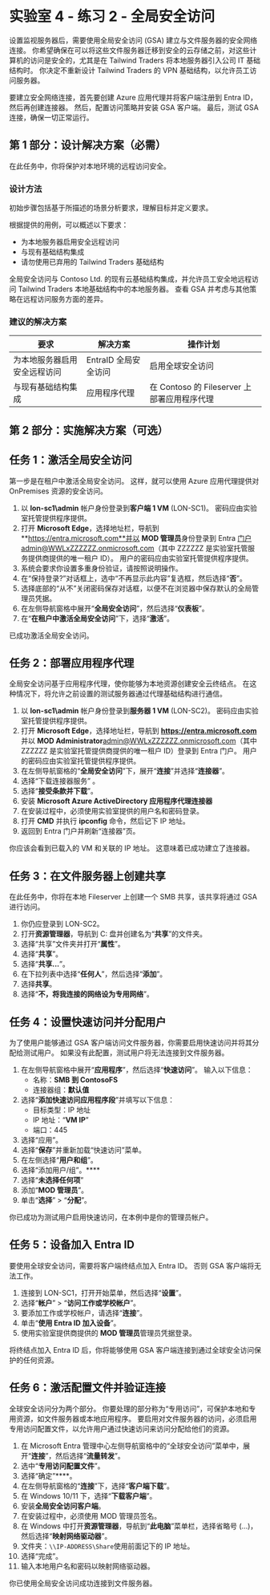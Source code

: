 # 实验室 4 - 练习 2 - 全局安全访问

设置监视服务器后，需要使用全局安全访问 (GSA) 建立与文件服务器的安全网络连接。 你希望确保在可以将这些文件服务器迁移到安全的云存储之前，对这些计算机的访问是安全的，尤其是在 Tailwind Traders 将本地服务器引入公司 IT 基础结构时。 你决定不重新设计 Tailwind Traders 的 VPN 基础结构，以允许员工访问服务器。 

要建立安全网络连接，首先要创建 Azure 应用代理并将客户端注册到 Entra ID，然后再创建连接器。 然后，配置访问策略并安装 GSA 客户端。 最后，测试 GSA 连接，确保一切正常运行。

## 第 1 部分：设计解决方案（必需）

在此任务中，你将保护对本地环境的远程访问安全。

### 设计方法

初始步骤包括基于所描述的场景分析要求，理解目标并定义要求。

根据提供的用例，可以概述以下要求：

- 为本地服务器启用安全远程访问
- 与现有基础结构集成
- 请勿使用已弃用的 Tailwind Traders 基础结构

全局安全访问与 Contoso Ltd. 的现有云基础结构集成，并允许员工安全地远程访问 Tailwind Traders 本地基础结构中的本地服务器。 查看 GSA 并考虑与其他策略在远程访问服务方面的差异。

### 建议的解决方案
<!--BITE AUSFÜLLEN-->
|要求|解决方案|操作计划|
|----|----|----|
|为本地服务器启用安全远程访问| EntraID 全局安全访问 | 启用全球安全访问  |
|与现有基础结构集成 | 应用程序代理 | 在 Contoso 的 Fileserver 上部署应用程序代理 |

## 第 2 部分：实施解决方案（可选）

## 任务 1：激活全局安全访问

第一步是在租户中激活全局安全访问。 这样，就可以使用 Azure 应用代理提供对 OnPremises 资源的安全访问。

1. 以 **lon-sc1\admin** 帐户身份登录到**客户端 1 VM** (LON-SC1)。 密码应由实验室托管提供程序提供。
2. 打开 **Microsoft Edge**，选择地址栏，导航到**https://entra.microsoft.com**并以 **MOD 管理员**身份登录到 Entra 门户admin@WWLxZZZZZZ.onmicrosoft.com（其中 ZZZZZZ 是实验室托管服务提供商提供的唯一租户 ID）。 用户的密码应由实验室托管提供程序提供。
3. 系统会要求你设置多重身份验证，请按照说明操作。
4. 在“保持登录?”对话框上，选中“不再显示此内容”复选框，然后选择“**否**”。
5. 选择底部的“从不”关闭密码保存对话框，以便不在浏览器中保存默认的全局管理员凭据。
6. 在左侧导航窗格中展开“**全局安全访问**”，然后选择“**仪表板**”。
7. 在“**在租户中激活全局安全访问**”下，选择“**激活**”。

已成功激活全局安全访问。

## 任务 2：部署应用程序代理

全局安全访问基于应用程序代理，使你能够为本地资源创建安全云终结点。 在这种情况下，将允许之前设置的测试服务器通过代理基础结构进行通信。

1. 以 **lon-sc1\admin** 帐户身份登录到**服务器 1 VM** (LON-SC2)。 密码应由实验室托管提供程序提供。
2. 打开 **Microsoft Edge**，选择地址栏，导航到 **https://entra.microsoft.com** 并以 **MOD Administrator**admin@WWLxZZZZZZ.onmicrosoft.com（其中 ZZZZZZ 是实验室托管提供商提供的唯一租户 ID）登录到 Entra 门户。 用户的密码应由实验室托管提供程序提供。
3. 在左侧导航窗格的“**全局安全访问**”下，展开“**连接**”并选择“**连接器**”。
4. 选择“下载连接器服务”  。
5.  选择“**接受条款并下载**”。
6.  安装 **Microsoft Azure ActiveDirectory 应用程序代理连接器**
7.  在安装过程中，必须使用实验室提供的用户名和密码登录。
8.  打开 **CMD** 并执行 **ipconfig** 命令，然后记下 IP 地址。
9.  返回到 Entra 门户并刷新“连接器”页。

你应该会看到已载入的 VM 和关联的 IP 地址。 这意味着已成功建立了连接器。

## 任务 3：在文件服务器上创建共享

在此任务中，你将在本地 Fileserver 上创建一个 SMB 共享，该共享将通过 GSA 进行访问。

1. 你仍应登录到 LON-SC2。
2. 打开**资源管理器**，导航到 C: 盘并创建名为“**共享**”的文件夹。
3. 选择“共享”文件夹并打开“**属性**”。
4. 选择“**共享**”。
5. 选择“**共享...**”。
6. 在下拉列表中选择“**任何人**”，然后选择“**添加**”。
7. 选择**共享**。
8. 选择“**不，将我连接的网络设为专用网络**”。

## 任务 4：设置快速访问并分配用户

为了使用户能够通过 GSA 客户端访问文件服务器，你需要启用快速访问并将其分配给测试用户。 如果没有此配置，测试用户将无法连接到文件服务器。

1. 在左侧导航窗格中展开“**应用程序**”，然后选择“**快速访问**”。 输入以下信息：
    - 名称：**SMB 到 ContosoFS**
    - 连接器组：**默认值**
1. 选择“**添加快速访问应用程序段**”并填写以下信息：
    - 目标类型：IP 地址
    - IP 地址：“**VM IP**”
    - 端口：445
1. 选择“应用”。
1. 选择“**保存**”并重新加载“快速访问”菜单。
1. 在左侧选择“**用户和组**”。
1. 选择“添加用户/组”。****
1. 选择“**未选择任何项**”
1. 添加“**MOD 管理员**”。
1. 单击“**选择**” > “**分配**”。

你已成功为测试用户启用快速访问，在本例中是你的管理员帐户。

## 任务 5：设备加入 Entra ID

要使用全球安全访问，需要将客户端终结点加入 Entra ID。 否则 GSA 客户端将无法工作。

1. 连接到 LON-SC1，打开开始菜单，然后选择“**设置**”。
2. 选择“**帐户**” > “**访问工作或学校帐户**”。
3. 要添加工作或学校帐户，请选择“**连接**”。
4. 单击“**使用 Entra ID 加入设备**”。
5. 使用实验室提供商提供的 **MOD 管理员**管理员凭据登录。

将终结点加入 Entra ID 后，你将能够使用 GSA 客户端连接到通过全球安全访问保护的任何资源。

## 任务 6：激活配置文件并验证连接

全球安全访问分为两个部分。 你要处理的部分称为“专用访问”，可保护本地和专用资源，如文件服务器或本地应用程序。 要启用对文件服务器的访问，必须启用专用访问配置文件，以允许用户通过快速访问来访问分配给他们的资源。

1. 在 Microsoft Entra 管理中心左侧导航窗格中的“全球安全访问”菜单中，展开“**连接**”，然后选择“**流量转发**”。
2. 选中“**专用访问配置文件**”。
3. 选择“确定”****。
4. 在左侧导航窗格的“**连接**”下，选择“**客户端下载**”。
5. 在 Windows 10/11 下，选择“**下载客户端**”。
6. 安装**全局安全访问客户端**。
7. 在安装过程中，必须使用 MOD 管理员签名。
8. 在 Windows 中打开**资源管理器**，导航到“**此电脑**”菜单栏，选择省略号 (...)，然后选择“**映射网络驱动器**”。
9. 文件夹：`\\IP-ADDRESS\Share`使用前面记下的 IP 地址。
10. 选择“完成”。
11. 输入本地用户名和密码以映射网络驱动器。


你已使用全局安全访问成功连接到文件服务器。

